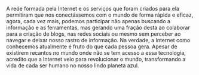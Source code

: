A rede formada pela Internet e os serviços que foram criados para ela permitiram que nos conectássemos com o mundo de forma rápida e eficaz, agora, cada vez mais, podemos participar não apenas buscando a informação e as ferramentas, mas gerando uma fração  desta ao colaborar para a criação de blogs, nas redes sociais ou mesmo sem perceber ao navegar e deixar nosso rastro de informação.
Na verdade, a Internet como conhecemos atualmente é fruto do que cada pessoa gera. Apesar de existirem recantos no mundo onde não se tem acesso a essa tecnologia, acredito que a Internet veio para revolucionar o mundo, transformando a vida de cada ser humano no nosso lindo planeta azul.

